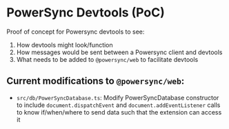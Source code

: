 # PowerSync Devtools (PoC)

Proof of concept for Powersync devtools to see:

1. How devtools might look/function
2. How messages would be sent between a Powersync client and devtools
3. What needs to be added to `@powersync/web` to facilitate devtools

## Current modifications to `@powersync/web`:

-   `src/db/PowerSyncDatabase.ts`: Modify PowerSyncDatabase constructor to include `document.dispatchEvent` and `document.addEventListener` calls to know if/when/where to send data such that the extension can access it
